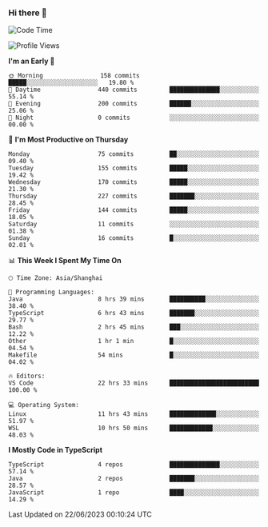 ### Hi there 👋

<!--
**waynelwz/waynelwz** is a ✨ _special_ ✨ repository because its `README.md` (this file) appears on your GitHub profile.

Here are some ideas to get you started:

- 🔭 I’m currently working on ...
- 🌱 I’m currently learning ...
- 👯 I’m looking to collaborate on ...
- 🤔 I’m looking for help with ...
- 💬 Ask me about ...
- 📫 How to reach me: ...
- 😄 Pronouns: ...
- ⚡ Fun fact: ...
-->

<!--START_SECTION:waka-->
![Code Time](http://img.shields.io/badge/Code%20Time-1%2C545%20hrs%2037%20mins-blue)

![Profile Views](http://img.shields.io/badge/Profile%20Views-0-blue)

**I'm an Early 🐤** 

```text
🌞 Morning                158 commits         █████░░░░░░░░░░░░░░░░░░░░   19.80 % 
🌆 Daytime                440 commits         ██████████████░░░░░░░░░░░   55.14 % 
🌃 Evening                200 commits         ██████░░░░░░░░░░░░░░░░░░░   25.06 % 
🌙 Night                  0 commits           ░░░░░░░░░░░░░░░░░░░░░░░░░   00.00 % 
```
📅 **I'm Most Productive on Thursday** 

```text
Monday                   75 commits          ██░░░░░░░░░░░░░░░░░░░░░░░   09.40 % 
Tuesday                  155 commits         █████░░░░░░░░░░░░░░░░░░░░   19.42 % 
Wednesday                170 commits         █████░░░░░░░░░░░░░░░░░░░░   21.30 % 
Thursday                 227 commits         ███████░░░░░░░░░░░░░░░░░░   28.45 % 
Friday                   144 commits         █████░░░░░░░░░░░░░░░░░░░░   18.05 % 
Saturday                 11 commits          ░░░░░░░░░░░░░░░░░░░░░░░░░   01.38 % 
Sunday                   16 commits          █░░░░░░░░░░░░░░░░░░░░░░░░   02.01 % 
```


📊 **This Week I Spent My Time On** 

```text
🕑︎ Time Zone: Asia/Shanghai

💬 Programming Languages: 
Java                     8 hrs 39 mins       ██████████░░░░░░░░░░░░░░░   38.40 % 
TypeScript               6 hrs 43 mins       ███████░░░░░░░░░░░░░░░░░░   29.77 % 
Bash                     2 hrs 45 mins       ███░░░░░░░░░░░░░░░░░░░░░░   12.22 % 
Other                    1 hr 1 min          █░░░░░░░░░░░░░░░░░░░░░░░░   04.54 % 
Makefile                 54 mins             █░░░░░░░░░░░░░░░░░░░░░░░░   04.02 % 

🔥 Editors: 
VS Code                  22 hrs 33 mins      █████████████████████████   100.00 % 

💻 Operating System: 
Linux                    11 hrs 43 mins      █████████████░░░░░░░░░░░░   51.97 % 
WSL                      10 hrs 50 mins      ████████████░░░░░░░░░░░░░   48.03 % 
```

**I Mostly Code in TypeScript** 

```text
TypeScript               4 repos             ██████████████░░░░░░░░░░░   57.14 % 
Java                     2 repos             ███████░░░░░░░░░░░░░░░░░░   28.57 % 
JavaScript               1 repo              ████░░░░░░░░░░░░░░░░░░░░░   14.29 % 
```




 Last Updated on 22/06/2023 00:10:24 UTC
<!--END_SECTION:waka-->
